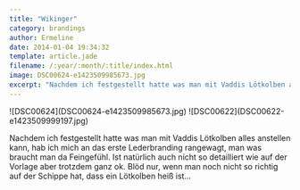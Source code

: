 ```yaml
---
title: "Wikinger"
category: brandings
author: Ermeline
date: 2014-01-04 19:34:32
template: article.jade
filename: /:year/:month/:title/index.html
image: DSC00624-e1423509985673.jpg
excerpt: "Nachdem ich festgestellt hatte was man mit Vaddis Lötkolben alles anstellen kann, hab ich mich an das erste Lederbranding rangewagt..."
---
```


<div id='slides' class='slideshow'>
![DSC00624](DSC00624-e1423509985673.jpg)
![DSC00622](DSC00622-e1423509999197.jpg)
</div>

Nachdem ich festgestellt hatte was man mit Vaddis Lötkolben alles anstellen kann, hab ich mich an das erste Lederbranding rangewagt, man was braucht man da Feingefühl. Ist natürlich auch nicht so detailliert wie auf der Vorlage aber trotzdem ganz ok. Blöd nur, wenn man noch nicht so richtig auf der Schippe hat, dass ein Lötkolben heiß ist...  
